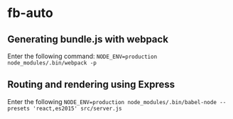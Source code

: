# fb-auto
## Generating bundle.js with webpack
Enter the following command:
`NODE_ENV=production node_modules/.bin/webpack -p`
## Routing and rendering using Express
Enter the following
`NODE_ENV=production node_modules/.bin/babel-node --presets 'react,es2015' src/server.js`
